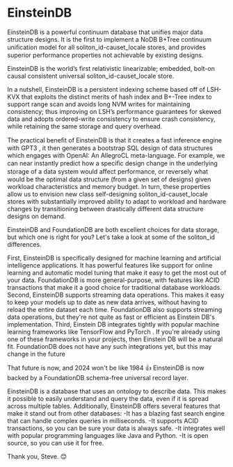 # EinsteinDB

EinsteinDB is a powerful continuum database that unifies major data structure designs. It is the first to implement a NoDB B+Tree continuum uniﬁcation model for all soliton_id-causet_locale stores, and provides superior performance properties not achievable by existing designs. 

EinsteinDB is the world’s first relativistic linearizable; embedded, bolt-on causal consistent universal soliton_id-causet_locale store. 

In a nutshell, EinsteinDB is a persistent indexing scheme based off of LSH-KVX that exploits the distinct merits of hash index and B+-Tree index to support range scan and avoids long NVM writes for maintaining consistency; thus improving on LSH’s performance guarantees for skewed data and adopts ordered-write consistency to ensure crash consistency, while retaining the same storage and query overhead. 

The practical beneﬁt of EinsteinDB is that it creates a fast inference engine with GPT3 , it then generates a bootstrap SQL design of data structures which engages with OpenAI: An AllegroCL meta-language. For example, we can near instantly predict how a speciﬁc de­sign change in the underlying storage of a data system would aﬀect performance, or reversely what would be the optimal data structure (from a given set of designs) given workload characteristics and memory budget. In turn, these prop­erties allow us to envision new class self-designing soliton_id-causet_locale stores with substantially improved ability to adapt to workload and hardware changes by transitioning between drastically different data structure designs on demand.

EinsteinDB and FoundationDB are both excellent choices for data storage, but which one is right for you? Let's take a look at some of the soliton_id differences. 

First, EinsteinDB is specifically designed for machine learning and artificial intelligence applications. It has powerful features like support for online learning and automatic model tuning that make it easy to get the most out of your data. FoundationDB is more general-purpose, with features like ACID transactions that make it a good choice for traditional database workloads. 
Second, EinsteinDB supports streaming data operations. This makes it easy to keep your models up to date as new data arrives, without having to reload the entire dataset each time. FoundationDB also supports streaming data operations, but they're not quite as fast or efficient as Einstein DB's implementation. 
Third, Einstein DB integrates tightly with popular machine learning frameworks like TensorFlow and PyTorch . If you're already using one of these frameworks in your projects, then Einstein DB will be a natural fit. FoundationDB does not have any such integrations yet, but this may change in the future

That future is now, and 2024 won't be like 1984 👍  EinsteinDB is now backed by a FoundationDB schema-free universal record layer. 

EinsteinDB is a database that uses an ontology to describe data. This makes it possible to easily understand and query the data, even if it is spread across multiple tables. Additionally, EinsteinDB offers several features that make it stand out from other databases: 
-It has a blazing fast search engine that can handle complex queries in milliseconds. 
-It supports ACID transactions, so you can be sure your data is always safe. 
-It integrates well with popular programming languages like Java and Python. 
-It is open source, so you can use it for free.

Thank you, Steve. 😊 
